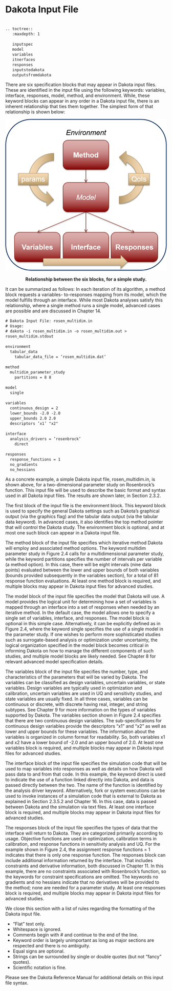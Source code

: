 Dakota Input File
=======================================

```{eval-rst}

.. toctree::
   :maxdepth: 1
   
   inputspec
   model
   variables
   itnerfaces
   responses
   inputstodakota
   outputsfromdakota
```

There are six specification blocks that may appear in Dakota input files. These are identified in the input file using the following
keywords: variables, interface, responses, model, method, and environment. While, these keyword blocks can appear in any
order in a Dakota input file, there is an inherent relationship that ties them together. The simplest form of that relationship is
shown below:

![alt text](img/InputBlocks.png "Fig 2.3")

<p style="text-align: center;"><strong>Relationship between the six blocks, for a simple study.</strong></p>

It can be summarized as follows: In each iteration of its algorithm, a method block requests a variables-
to-responses mapping from its model, which the model fulfills through an interface. While most Dakota analyses satisfy this
relationship, where a single method runs a single model, advanced cases are possible and are discussed in Chapter 14.

```
# Dakota Input File: rosen_multidim.in
# Usage:
# dakota -i rosen_multidim.in -o rosen_multidim.out > rosen_multidim.stdout

environment
  tabular_data
    tabular_data_file = ’rosen_multidim.dat’

method
  multidim_parameter_study
    partitions = 8 8
	
model
  single
  
variables
  continuous_design = 2
  lower_bounds -2.0 -2.0
  upper_bounds 2.0 2.0
  descriptors ’x1’ "x2"
  
interface
  analysis_drivers = ’rosenbrock’
    direct
  
responses
  response_functions = 1
  no_gradients
  no_hessians
```

As a concrete example, a simple Dakota input file, rosen_multidim.in, is shown above, for a two-dimensional
parameter study on Rosenbrock’s function. This input file will be used to describe the basic format and syntax used in all
Dakota input files. The results are shown later, in Section 2.3.2.

The first block of the input file is the environment block. This keyword block is used to specify the
general Dakota settings such as Dakota’s graphical output (via the graphics flag) and the tabular data output (via the
tabular data keyword). In advanced cases, it also identifies the top method pointer that will control the Dakota
study. The environment block is optional, and at most one such block can appear in a Dakota input file.

The method block of the input file specifies which iterative method Dakota will employ and associated method options. The
keyword multidim parameter study in Figure 2.4 calls for a multidimensional parameter study, while the keyword
partitions specifies the number of intervals per variable (a method option). In this case, there will be eight intervals (nine
data points) evaluated between the lower and upper bounds of both variables (bounds provided subsequently in the variables
section), for a total of 81 response function evaluations. At least one method block is required, and multiple blocks may appear
in Dakota input files for advanced studies.

The model block of the input file specifies the model that Dakota will use. A model provides the logical unit for determining
how a set of variables is mapped through an interface into a set of responses when needed by an iterative method. In the
default case, the model allows one to specify a single set of variables, interface, and responses. The model block is optional in
this simple case. Alternatively, it can be explicitly defined as in Figure 2.4, where the keyword single specifies the use of
a single model in the parameter study. If one wishes to perform more sophisticated studies such as surrogate-based analysis
or optimization under uncertainty, the logical organization specified in the model block becomes critical in informing Dakota
on how to manage the different components of such studies, and multiple model blocks are likely needed. See Chapter 8 for
relevant advanced model specification details.

The variables block of the input file specifies the number, type, and characteristics of the parameters that will be varied
by Dakota. The variables can be classified as design variables, uncertain variables, or state variables. Design variables are
typically used in optimization and calibration, uncertain variables are used in UQ and sensitivity studies, and state variables are
usually fixed. In all three cases, variables can be continuous or discrete, with discrete having real, integer, and string subtypes.
See Chapter 9 for more information on the types of variables supported by Dakota. The variables section shown in Figure 2.4
specifies that there are two continuous design variables. The sub-specifications for continuous design variables provide the
descriptors “x1” and “x2” as well as lower and upper bounds for these variables. The information about the variables is
organized in column format for readability. So, both variables x1 and x2 have a lower bound of -2.0 and an upper bound of
2.0. At least one variables block is required, and multiple blocks may appear in Dakota input files for advanced studies.

The interface block of the input file specifies the simulation code that will be used to map variables into responses as well
as details on how Dakota will pass data to and from that code. In this example, the keyword direct is used to indicate
the use of a function linked directly into Dakota, and data is passed directly between the two. The name of the function is
identified by the analysis driver keyword. Alternatively, fork or system executions can be used to invoke instances
of a simulation code that is external to Dakota as explained in Section 2.3.5.2 and Chapter 16. In this case, data is passed
between Dakota and the simulation via text files. At least one interface block is required, and multiple blocks may appear in
Dakota input files for advanced studies.

The responses block of the input file specifies the types of data that the interface will return to Dakota. They are categorized
primarily according to usage. Objective functions are used in optimization, calibration terms in calibration, and response
functions in sensitivity analysis and UQ. For the example shown in Figure 2.4, the assignment response functions =
1 indicates that there is only one response function. The responses block can include additional information returned by the
interface. That includes constraints and derivative information, both discussed in Chapter 11. In this example, there are no
constraints associated with Rosenbrock’s function, so the keywords for constraint specifications are omitted. The keywords
no gradients and no hessians indicate that no derivatives will be provided to the method; none are needed for a
parameter study. At least one responses block is required, and multiple blocks may appear in Dakota input files for advanced
studies.

We close this section with a list of rules regarding the formatting of the Dakota input file.

* “Flat” text only.
* Whitespace is ignored.
* Comments begin with # and continue to the end of the line.
* Keyword order is largely unimportant as long as major sections are respected and there is no ambiguity.
* Equal signs are optional.
* Strings can be surrounded by single or double quotes (but not “fancy” quotes).
* Scientific notation is fine.

Please see the Dakota Reference Manual for additional details on this input file syntax.